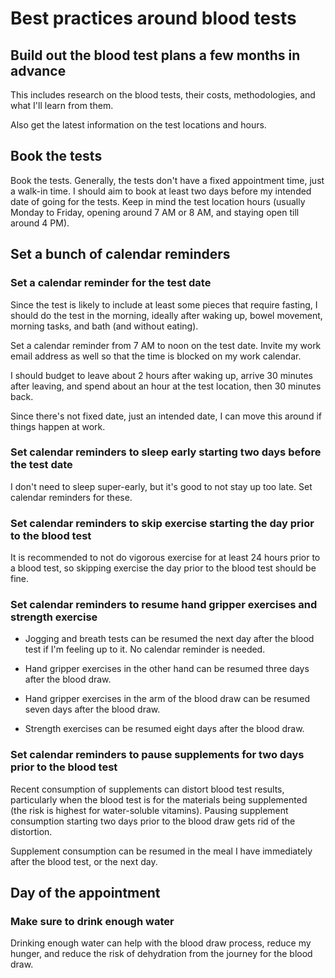 # Best practices around blood tests

## Build out the blood test plans a few months in advance

This includes research on the blood tests, their costs, methodologies,
and what I'll learn from them.

Also get the latest information on the test locations and hours.

## Book the tests

Book the tests. Generally, the tests don't have a fixed appointment
time, just a walk-in time. I should aim to book at least two days
before my intended date of going for the tests. Keep in mind the test
location hours (usually Monday to Friday, opening around 7 AM or 8 AM,
and staying open till around 4 PM).

## Set a bunch of calendar reminders

### Set a calendar reminder for the test date

Since the test is likely to include at least some pieces that require
fasting, I should do the test in the morning, ideally after waking up,
bowel movement, morning tasks, and bath (and without eating).

Set a calendar reminder from 7 AM to noon on the test date. Invite my
work email address as well so that the time is blocked on my work
calendar.

I should budget to leave about 2 hours after waking up, arrive 30
minutes after leaving, and spend about an hour at the test location,
then 30 minutes back.

Since there's not fixed date, just an intended date, I can move this
around if things happen at work.

### Set calendar reminders to sleep early starting two days before the test date

I don't need to sleep super-early, but it's good to not stay up too
late. Set calendar reminders for these.

### Set calendar reminders to skip exercise starting the day prior to the blood test

It is recommended to not do vigorous exercise for at least 24 hours
prior to a blood test, so skipping exercise the day prior to the blood
test should be fine.

### Set calendar reminders to resume hand gripper exercises and strength exercise

* Jogging and breath tests can be resumed the next day after the blood
  test if I'm feeling up to it. No calendar reminder is needed.

* Hand gripper exercises in the other hand can be resumed three days
  after the blood draw.

* Hand gripper exercises in the arm of the blood draw can be resumed
  seven days after the blood draw.

* Strength exercises can be resumed eight days after the blood draw.

### Set calendar reminders to pause supplements for two days prior to the blood test

Recent consumption of supplements can distort blood test results,
particularly when the blood test is for the materials being
supplemented (the risk is highest for water-soluble vitamins). Pausing
supplement consumption starting two days prior to the blood draw gets
rid of the distortion.

Supplement consumption can be resumed in the meal I have immediately
after the blood test, or the next day.

## Day of the appointment

### Make sure to drink enough water

Drinking enough water can help with the blood draw process, reduce my
hunger, and reduce the risk of dehydration from the journey for the
blood draw.
